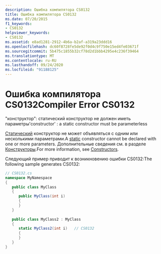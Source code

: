 ```yaml
---
description: Ошибка компилятора CS0132
title: Ошибка компилятора CS0132
ms.date: 07/20/2015
f1_keywords:
- CS0132
helpviewer_keywords:
- CS0132
ms.assetid: e8ad1281-2912-4b6a-b2af-a319a23ddd16
ms.openlocfilehash: dc60f8728fe5de92f0d4c9f750e15ed4fe03671f
ms.sourcegitcommit: 5b475c1855b32cf78d2d1bbb4295e4c236f39464
ms.translationtype: MT
ms.contentlocale: ru-RU
ms.lasthandoff: 09/24/2020
ms.locfileid: "91188125"
---
```

# <a name="compiler-error-cs0132"></a><span data-ttu-id="f1c84-103">Ошибка компилятора CS0132</span><span class="sxs-lookup"><span data-stu-id="f1c84-103">Compiler Error CS0132</span></span>

<span data-ttu-id="f1c84-104">"конструктор": статический конструктор не должен иметь параметры</span><span class="sxs-lookup"><span data-stu-id="f1c84-104">'constructor' : a static constructor must be parameterless</span></span>  
  
 <span data-ttu-id="f1c84-105">[Статический](../language-reference/keywords/static.md) конструктор не может объявляться с одним или несколькими параметрами.</span><span class="sxs-lookup"><span data-stu-id="f1c84-105">A [static](../language-reference/keywords/static.md) constructor cannot be declared with one or more parameters.</span></span> <span data-ttu-id="f1c84-106">Дополнительные сведения см. в разделе [Конструкторы](../programming-guide/classes-and-structs/constructors.md).</span><span class="sxs-lookup"><span data-stu-id="f1c84-106">For more information, see [Constructors](../programming-guide/classes-and-structs/constructors.md).</span></span>  
  
 <span data-ttu-id="f1c84-107">Следующий пример приводит к возникновению ошибки CS0132:</span><span class="sxs-lookup"><span data-stu-id="f1c84-107">The following sample generates CS0132:</span></span>  
  
```csharp  
// CS0132.cs  
namespace MyNamespace  
{  
   public class MyClass  
   {  
      public MyClass(int i)  
      {  
      }  
   }  
  
   public class MyClass2 : MyClass  
   {  
      static MyClass2(int i)   // CS0132  
      {  
      }  
   }  
}  
```
